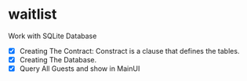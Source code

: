 # waitlist
Work with SQLite Database
- [x] Creating The Contract: Constract is a clause that defines the tables.
- [x] Creating The Database.
- [x] Query All Guests and show in MainUI